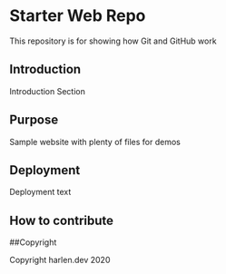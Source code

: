 # Starter Web Repo

This repository is for showing how Git and GitHub work

## Introduction

Introduction Section

## Purpose

Sample website with plenty of files for demos

## Deployment

Deployment text

## How to contribute

##Copyright

Copyright harlen.dev 2020